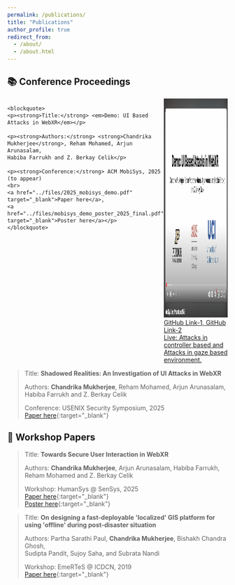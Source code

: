 ```yaml
---
permalink: /publications/
title: "Publications"
author_profile: true
redirect_from:
  - /about/
  - /about.html
---
```


## 📚 Conference Proceedings

<div style="display: flex; justify-content: space-between; align-items: flex-start;">

  <div>
    
    <blockquote>
    <p><strong>Title:</strong> <em>Demo: UI Based Attacks in WebXR</em></p>

    <p><strong>Authors:</strong> <strong>Chandrika Mukherjee</strong>, Reham Mohamed, Arjun Arunasalam,
    Habiba Farrukh and Z. Berkay Celik</p>

    <p><strong>Conference:</strong> ACM MobiSys, 2025 (to appear)
    <br>
    <a href="../files/2025_mobisys_demo.pdf" target="_blank">Paper here</a>,
    <a href="../files/mobisys_demo_poster_2025_final.pdf" target="_blank">Poster here</a></p>
    </blockquote>

  </div>

  <div>
    <a href="https://www.youtube.com/watch?v=FIiNV-5IXnk" target="_blank">
      <img src="../images/cover_pic.png" width="300" height="500" alt="Video thumbnail" />
    </a>
    <br>
    <a href="https://github.com/chandms/demo_app_webxr_main" target="_blank">
    GitHub Link-1, 
    </a>
    <a href="https://github.com/chandms/demo_app_webxr_other" target="_blank">
    GitHub Link-2
    </a>
    <br>
    <a href="https://chandms.github.io/demo_app_webxr_main/controller_based.html" target="_blank">
    Live: Attacks in controller based and 
    </a>
    <a href="https://chandms.github.io/demo_app_webxr_main/gaze_based.html" target="_blank">
    Attacks in gaze based environment. 
    </a>
  </div>

</div>

> Title: **Shadowed Realities: An Investigation of UI Attacks in WebXR**
>
> Authors: **Chandrika Mukherjee**, Reham Mohamed, Arjun Arunasalam,  
> Habiba Farrukh and Z. Berkay Celik
>
> Conference: USENIX Security Symposium, 2025  
> [Paper here](https://www.usenix.org/conference/usenixsecurity25/presentation/mukherjee){:target="\_blank"}

## 📜 Workshop Papers

> Title: **Towards Secure User Interaction in WebXR**
>
> Authors: **Chandrika Mukherjee**, Arjun Arunasalam, Habiba Farrukh,  
> Reham Mohamed and Z. Berkay Celik
>
> Workshop: HumanSys @ SenSys, 2025  
> [Paper here](https://dl.acm.org/doi/10.1145/3722570.3726880){:target="\_blank"}  
> [Poster here](../files/humansys_poster_2025.pdf){:target="\_blank"}

> Title: **On designing a fast-deployable 'localized' GIS platform for using 'offline' during post-disaster situation**
>
> Authors: Partha Sarathi Paul, **Chandrika Mukherjee**, Bishakh Chandra Ghosh,  
> Sudipta Pandit, Sujoy Saha, and Subrata Nandi
>
> Workshop: EmeRTeS @ ICDCN, 2019  
> [Paper here](https://dl.acm.org/doi/pdf/10.1145/3288599.3295592){:target="\_blank"}
